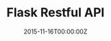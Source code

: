 ---
title: Flask Restful API
summary:  A comprehensive API solution leveraging Flask, a Python microframework, seamlessly integrated with MySQL database for rapid development of robust and scalable web services.
tags:
  - Others
date: '2015-11-16T00:00:00Z'
weight: 1

# Optional external URL for project (replaces project detail page).
external_link: 'https://github.com/tusharmalankiya/flask-restful-api'

image:
  caption: ''
  focal_point: Smart
---